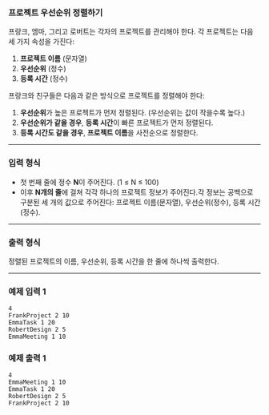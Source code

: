 ### **프로젝트 우선순위 정렬하기**

프랑크, 엠마, 그리고 로버트는 각자의 프로젝트를 관리해야 한다. 각 프로젝트는 다음 세 가지 속성을 가진다:

1. **프로젝트 이름** (문자열)
2. **우선순위** (정수)
3. **등록 시간** (정수)

프랑크와 친구들은 다음과 같은 방식으로 프로젝트를 정렬해야 한다:

1. **우선순위**가 높은 프로젝트가 먼저 정렬된다. (우선순위는 값이 작을수록 높다.)
2. **우선순위가 같을 경우**, **등록 시간**이 빠른 프로젝트가 먼저 정렬된다.
3. **등록 시간도 같을 경우**, **프로젝트 이름**을 사전순으로 정렬한다.

---

### **입력 형식**

- 첫 번째 줄에 정수 **N**이 주어진다. (1 ≤ N ≤ 100)
- 이후 **N개의 줄**에 걸쳐 각각 하나의 프로젝트 정보가 주어진다.각 정보는 공백으로 구분된 세 개의 값으로 주어진다: 프로젝트 이름(문자열), 우선순위(정수), 등록 시간(정수).

---

### **출력 형식**

정렬된 프로젝트의 이름, 우선순위, 등록 시간을 한 줄에 하나씩 출력한다.

---

### **예제 입력 1**

```
4
FrankProject 2 10
EmmaTask 1 20
RobertDesign 2 5
EmmaMeeting 1 10

```

### **예제 출력 1**

```
4
EmmaMeeting 1 10
EmmaTask 1 20
RobertDesign 2 5
FrankProject 2 10
```
